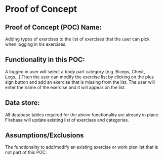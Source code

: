 # Proof of Concept

## Proof of Concept (POC) Name:
Adding types of exercises to the list of exercises that the user can pick when logging in his exercises.

## Functionality in this POC:
A logged in user will select a body part category (e.g. Biceps, Chest, Legs...).Then the user can modify the exercise list by clicking on the plus sign button and add an exercise that is missing from the list. The user will enter the name of the exercise and it will appear on the list.

## Data store:
All database tables required for the above functionality are already in place. Firebase will update existing list of exercises and categories.

## Assumptions/Exclusions
The functionality to add/modify an existing exercise or work plan list that is not part of this POC.

